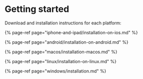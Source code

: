 # Getting started

Download and installation instructions for each platform:

{% page-ref page="iphone-and-ipad/installation-on-ios.md" %}

{% page-ref page="android/installation-on-android.md" %}

{% page-ref page="macos/installation-macos.md" %}

{% page-ref page="linux/installation-on-linux.md" %}

{% page-ref page="windows/installation.md" %}







